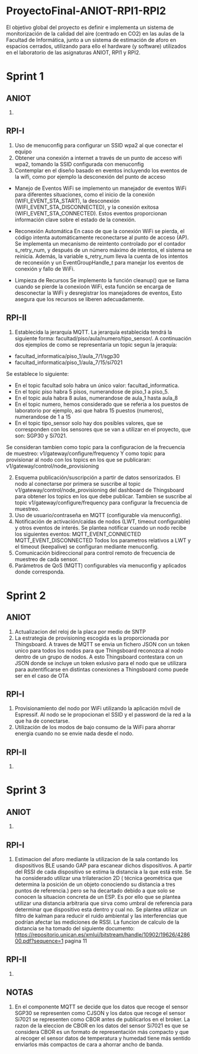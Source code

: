 # ProyectoFinal-ANIOT-RPI1-RPI2
El objetivo global del proyecto es definir e implementa un sistema de monitorización de la calidad del aire (centrado en CO2) en las aulas de la Facultad de Informática, junto a un sistema de estimación de aforo en espacios cerrados, utilizando para ello el hardware (y software) utilizados en el laboratorio de las asignaturas ANIOT, RPI1 y RPI2.
# Sprint 1
## ANIOT
1. 
## RPI-I
1. Uso de menuconfig para configurar un SSID wpa2 al que conectar el equipo
2. Obtener una conexión a internet a través de un punto de acceso wifi wpa2, tomando la SSID configurada con menuconfig
3. Contemplar en el diseño basado en eventos incluyendo los eventos de la wifi, como por ejemplo la desconexión del punto de acceso
- Manejo de Eventos WiFi
se implemento un manejador de eventos WiFi para diferentes situaciones, como el inicio de la conexión (WIFI_EVENT_STA_START), la desconexión (WIFI_EVENT_STA_DISCONNECTED), y la conexión exitosa (WIFI_EVENT_STA_CONNECTED). Estos eventos proporcionan información clave sobre el estado de la conexión.

- Reconexión Automática
En caso de que la conexión WiFi se pierda, el código intenta automáticamente reconectarse al punto de acceso (AP). Se implementa un mecanismo de reintento controlado por el contador s_retry_num, y después de un número máximo de intentos, el sistema se reinicia. Además, la variable s_retry_num lleva la cuenta de los intentos de reconexión y un EventGroupHandle_t para manejar los eventos de conexión y fallo de WiFi.

- Limpieza de Recursos
Se implemento la función cleanup() que se llama cuando se pierde la conexioón WiFi, esta función se encarga de desconectar la WiFi y desregistrar los manejadores de eventos, Esto asegura que los recursos se liberen adecuadamente.

## RPI-II
1. Establecida la jerarquía MQTT.
La jerarquía establecida tendrá la siguiente forma: facultad/piso/aula/numero/tipo_sensor/. A continuación dos ejemplos de como se representaria un topic segun la jeraquía:

- facultad_informatica/piso_1/aula_7/1/sgp30
- facultad_informatica/piso_1/aula_7/15/si7021

Se establece lo siguiente:
- En el topic facultad solo habra un único valor: facultad_informatica.
- En el topic piso habra 5 pisos, numerandose de piso_1  a piso_5.
- En el topic aula habra 8 aulas, numerandose de aula_1 hasta aula_8
- En el topic numero, hemos considerado que se referia a los puestos de laboratorio por ejemplo, asi que habra 15 puestos (numeros), numerandose de 1 a 15
- En el topic tipo_sensor solo hay dos posibles valores, que se corresponden con los sensores que se van a utilizar en el proyecto, que son: SGP30 y Si7021.

Se consideran tambien como topic para la configuracion de la frecuencia de muestreo: v1/gateway/configure/frequency
Y como topic para provisionar al nodo con los topics en los que se publicaran: v1/gateway/control/node_provisioning

2. Esquema publicación/suscripción a partir de datos sensorizados.
El nodo al conectarse por primera se suscribe al topic v1/gateway/control/node_provisioning del dashboard de Thingsboard para obtener los topics en los que debe publicar. Tambien se suscribe al topic v1/gateway/configure/frequency para configurar la frecuencia de muestreo.
3. Uso de usuario/contraseña en MQTT (configurable vía menuconfig).
4. Notificación de activación/caídas de nodos (LWT, timeout configurable) y otros eventos de interés.
Se plantea notificar cuando un nodo recibe los siguientes eventos:
    MQTT_EVENT_CONNECTED
    MQTT_EVENT_DISCONNECTED
Todos los parametros relativos a LWT y el timeout (keepalive) se configuran mediante menuconfig.
5. Comunicación bidireccional para control remoto de frecuencia de muestreo de cada sensor.
6. Parámetros de QoS (MQTT) configurables vía menuconfig y aplicados donde corresponda.

# Sprint 2
## ANIOT
1. Actualizacion del reloj de la placa por medio de SNTP
2. La estrategia de provisioning escogida es la proporcionada por Thingsboard. A traves de MQTT se envia un fichero JSON con un token unico para todos los nodos para que Thingsboard reconozca al nodo dentro de un grupo de nodos. A esto Thingsboard contestara con un JSON donde se incluye un token exlusivo para el nodo que se utilizara para autentificarse en distintas conexiones a Thingsboard como puede ser en el caso de OTA
## RPI-I
1. Provisionamiento del nodo por WiFi utilizando la aplicación móvil de Espressif. Al nodo se le propocionan el SSID y el password de la red a la que ha de conectarse.
2. Utilización de los modos de bajo consumo de la WiFi para ahorrar energia cuando no se envie nada desde el nodo.
## RPI-II
1. 

# Sprint 3
## ANIOT
1. 
## RPI-I
1. Estimacion del aforo mediante la utilizacion de la sala contando los dispositivos BLE usando GAP para escanear dichos dispositivos. A partir del RSSI de cada dispositivo se estima la distancia a la que está este. Se ha considerado utilizar una trilateracion 2D ( técnica geométrica que determina la posición de un objeto conociendo su distancia a tres puntos de referencia.) pero se ha decartado debido a que solo se conocen la situacion concreta de un ESP. Es por ello que se plantea utilizar una distancia arbitraria que sirva como umbral de referencia para determinar que dispositivo esta dentro y cual no. Se plantea utilizar un filtro de kalman para reducir el ruido ambiental y las interferencias que podrían afectar las mediciones de RSSI. La funcion de calculo de la distancia se ha tomado del siguiente documento: https://repositorio.unican.es/xmlui/bitstream/handle/10902/19626/428600.pdf?sequence=1 pagina 11
## RPI-II
1. 
## NOTAS
1. En el componente MQTT se decide que los datos que recoge el sensor SGP30 se representen como CJSON y los datos que recoge el sensor Si7021 se representen como CBOR antes de publicarlos en el broker. La razon de la eleccion de CBOR en los datos del sensor Si7021 es que se considera CBOR es un formato de representación más compacto y que al recoger el sensor datos de temperatura y humedad tiene más sentido enviarlos más compactos de cara a ahorrar ancho de banda.